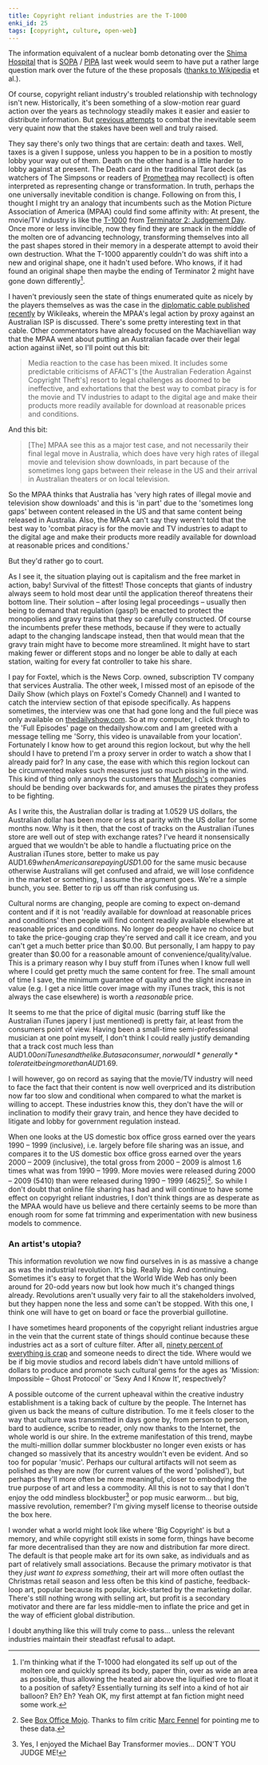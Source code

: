 ```yaml
---
title: Copyright reliant industries are the T-1000
enki_id: 25
tags: [copyright, culture, open-web]
---
```

The information equivalent of a nuclear bomb detonating over the [Shima Hospital](http://en.wikipedia.org/wiki/Shima_Hospital) that is [SOPA](http://en.wikipedia.org/wiki/SOPA) / [PIPA](http://en.wikipedia.org/wiki/PROTECT_IP_Act) last week would seem to have put a rather large question mark over the future of the these proposals ([thanks to Wikipedia](http://en.wikipedia.org/wiki/English_Wikipedia_blackout#Wikimedia_community) et al.).<!--more-->

Of course, copyright reliant industry's troubled relationship with technology isn't new. Historically, it's been something of a slow-motion rear guard action over the years as technology steadily makes it easier and easier to distribute information. But [previous attempts](http://www.youtube.com/watch?v=up863eQKGUI) to combat the inevitable seem very quaint now that the stakes have been well and truly raised.

They say there's only two things that are certain: death and taxes. Well, taxes is a given I suppose, unless you happen to be in a position to mostly lobby your way out of them. Death on the other hand is a little harder to lobby against at present. The Death card in the traditional Tarot deck (as watchers of The Simpsons or readers of [Promethea](http://en.wikipedia.org/wiki/Promethea) may recollect) is often interpreted as representing change or transformation. In truth, perhaps the one universally inevitable condition is change. Following on from this, I thought I might try an analogy that incumbents such as the Motion Picture Association of America (MPAA) could find some affinity with: At present, the movie/TV industry is like the [T-1000](http://en.wikipedia.org/wiki/T-1000) from [Terminator 2: Judgement Day](http://en.wikipedia.org/wiki/Terminator_2:_Judgment_Day). Once more or less invincible, now they find they are smack in the middle of the molten ore of advancing technology, transforming themselves into all the past shapes stored in their memory in a desperate attempt to avoid their own destruction. What the T-1000 apparently couldn't do was shift into a new and original shape, one it hadn't used before. Who knows, if it had found an original shape then maybe the ending of Terminator 2 might have gone down differently[^1].

I haven't previously seen the state of things enumerated quite as nicely by the players themselves as was the case in the [diplomatic cable published recently](http://wikileaks.org/cable/2008/11/08CANBERRA1197.html) by Wikileaks, wherein the MPAA's legal action by proxy against an Australian ISP is discussed. There's some pretty interesting text in that cable. Other commentators have already focused on the Machiavellian way that the MPAA went about putting an Australian facade over their legal action against iiNet, so I'll point out this bit:

> Media reaction to the case has been mixed. It includes some predictable criticisms of AFACT's [the Australian Federation Against Copyright Theft's] resort to legal challenges as doomed to be ineffective, and exhortations that the best way to combat piracy is for the movie and TV industries to adapt to the digital age and make their products more readily available for download at reasonable prices and conditions.

And this bit:

> [The] MPAA see this as a major test case, and not necessarily their final legal move in Australia, which does have very high rates of illegal movie and television show downloads, in part because of the sometimes long gaps between their release in the US and their arrival in Australian theaters or on local television.

So the MPAA thinks that Australia has 'very high rates of illegal movie and television show downloads' and this is 'in part' due to the 'sometimes long gaps' between content released in the US and that same content being released in Australia. Also, the MPAA can't say they weren't told that the best way to 'combat piracy is for the movie and TV industries to adapt to the digital age and make their products more readily available for download at reasonable prices and conditions.'

But they'd rather go to court.

As I see it, the situation playing out is capitalism and the free market in action, baby! Survival of the fittest! Those concepts that giants of industry always seem to hold most dear until the application thereof threatens their bottom line. Their solution – after losing legal proceedings – usually then being to demand that regulation (gasp!) be enacted to protect the monopolies and gravy trains that they so carefully constructed. Of course the incumbents prefer these methods, because if they were to actually adapt to the changing landscape instead, then that would mean that the gravy train might have to become more streamlined. It might have to start making fewer or different stops and no longer be able to dally at each station, waiting for every fat controller to take his share.

I pay for Foxtel, which is the News Corp. owned, subscription TV company that services Australia. The other week, I missed most of an episode of the Daily Show (which plays on Foxtel's Comedy Channel) and I wanted to catch the interview section of that episode specifically. As happens sometimes, the interview was one that had gone long and the full piece was only available on [thedailyshow.com](http://www.thedailyshow.com/). So at my computer, I click through to the 'Full Episodes' page on thedailyshow.com and I am greeted with a message telling me 'Sorry, this video is unavailable from your location'. Fortunately I know how to get around this region lockout, but why the hell should I have to pretend I'm a proxy server in order to watch a show that I already paid for? In any case, the ease with which this region lockout can be circumvented makes such measures just so much pissing in the wind. This kind of thing only annoys the customers that [Murdoch's](http://www.theverge.com/2012/1/15/2709659/rupert-murdoch-takes-on-obama-sopa-google-and-high-popcorn-prices-on) companies should be bending over backwards for, and amuses the pirates they profess to be fighting.

As I write this, the Australian dollar is trading at 1.0529 US dollars, the Australian dollar has been more or less at parity with the US dollar for some months now. Why is it then, that the cost of tracks on the Australian iTunes store are well out of step with exchange rates? I've heard it nonsensically argued that we wouldn't be able to handle a fluctuating price on the Australian iTunes store, better to make us pay AUD$1.69 when Americans are paying USD$1.00 for the same music because otherwise Australians will get confused and afraid, we will lose confidence in the market or something, I assume the argument goes. We're a simple bunch, you see. Better to rip us off than risk confusing us.

Cultural norms are changing, people are coming to expect on-demand content and if it is not 'readily available for download at reasonable prices and conditions' then people will find content readily available elsewhere at reasonable prices and conditions. No longer do people have no choice but to take the price-gouging crap they're served and call it ice cream, and you can't get a much better price than $0.00. But personally, I am happy to pay greater than $0.00 for a reasonable amount of convenience/quality/value. This is a primary reason why I buy stuff from iTunes when I know full well where I could get pretty much the same content for free. The small amount of time I save, the minimum guarantee of quality and the slight increase in value (e.g. I get a nice little cover image with my iTunes track, this is not always the case elsewhere) is worth a *reasonable* price.

It seems to me that the price of digital music (barring stuff like the Australian iTunes japery I just mentioned) is pretty fair, at least from the consumers point of view. Having been a small-time semi-professional musician at one point myself, I don't think I could really justify demanding that a track cost much less than AUD$1.00 on iTunes and the like. But as a consumer, nor would I *generally* tolerate it being more than AUD$1.69.

I will however, go on record as saying that the movie/TV industry will need to face the fact that their content is now well overpriced and its distribution now far too slow and conditional when compared to what the market is willing to accept. These industries know this, they don't have the will or inclination to modify their gravy train, and hence they have decided to litigate and lobby for government regulation instead.

When one looks at the US domestic box office gross earned over the years 1990 – 1999 (inclusive), i.e. largely before file sharing was an issue, and compares it to the US domestic box office gross earned over the years 2000 – 2009 (inclusive), the total gross from 2000 – 2009 is almost 1.6 times what was from 1990 – 1999. More movies were released during 2000 – 2009 (5410) than were released during 1990 – 1999 (4625)[^2]. So while I don't doubt that online file sharing has had and will continue to have some effect on copyright reliant industries, I don't think things are as desperate as the MPAA would have us believe and there certainly seems to be more than enough room for some fat trimming and experimentation with new business models to commence.

### An artist's utopia?

This information revolution we now find ourselves in is as massive a change as was the industrial revolution. It's big. Really big. And continuing. Sometimes it's easy to forget that the World Wide Web has only been around for 20-odd years now but look how much it's changed things already. Revolutions aren't usually very fair to all the stakeholders involved, but they happen none the less and some can't be stopped. With this one, I think one will have to get on board or face the proverbial guillotine.

I have sometimes heard proponents of the copyright reliant industries argue in the vein that the current state of things should continue because these industries act as a sort of culture filter. After all, [ninety percent of everything is crap](http://en.wikipedia.org/wiki/Sturgeon's_Law) and someone needs to direct the tide. Where would we be if big movie studios and record labels didn't have untold millions of dollars to produce and promote such cultural gems for the ages as 'Mission: Impossible – Ghost Protocol' or 'Sexy And I Know It', respectively?

A possible outcome of the current upheaval within the creative industry establishment is a taking back of culture by the people. The Internet has given us back the means of culture distribution. To me it feels closer to the way that culture was transmitted in days gone by, from person to person, bard to audience, scribe to reader, only now thanks to the Internet, the whole world is our shire. In the extreme manifestation of this trend, maybe the multi-million dollar summer blockbuster no longer even exists or has changed so massively that its ancestry wouldn't even be evident. And so too for popular 'music'. Perhaps our cultural artifacts will not seem as polished as they are now (for current values of the word 'polished'), but perhaps they'll more often be more meaningful, closer to embodying the true purpose of art and less a commodity. All this is not to say that I don't enjoy the odd mindless blockbuster[^3] or pop music earworm... but big, massive revolution, remember? I'm giving myself license to theorise outside the box here.

I wonder what a world might look like where 'Big Copyright' is but a memory, and while copyright still exists in some form, things have become far more decentralised than they are now and distribution far more direct. The default is that people make art for its own sake, as individuals and as part of relatively small associations. Because the primary motivator is that they *just want to express something*, their art will more often outlast the Christmas retail season and less often be this kind of pastiche, feedback-loop art, popular because its popular, kick-started by the marketing dollar. There's still nothing wrong with selling art, but profit is a secondary motivator and there are far less middle-men to inflate the price and get in the way of efficient global distribution.

I doubt anything like this will truly come to pass... unless the relevant industries maintain their steadfast refusal to adapt.

[^1]: I'm thinking what if the T-1000 had elongated its self up out of the molten ore and quickly spread its body, paper thin, over as wide an area as possible, thus allowing the heated air above the liquified ore to float it to a position of safety? Essentially turning its self into a kind of hot air balloon? Eh? Eh? Yeah OK, my first attempt at fan fiction might need some work.

[^2]: See [Box Office Mojo](http://boxofficemojo.com/yearly/). Thanks to film critic [Marc Fennel](http://www.marcfennell.com/) for pointing me to these data.

[^3]: Yes, I enjoyed the Michael Bay Transformer movies... DON'T YOU JUDGE ME!
